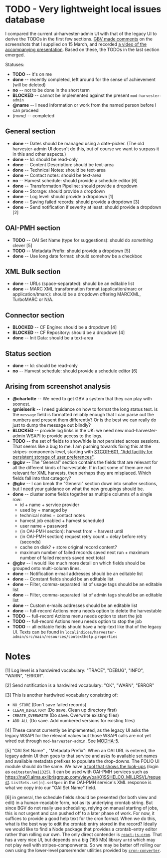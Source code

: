 # TODO - Very lightweight local issues database

I compared the current ui-harvester-admin UI with that of the legacy UI to derive the TODOs in the first few sections. [GBV made comments](https://drive.google.com/file/d/1_PYsNa20k0vmAD09GD2iAuO7D3aaBLHV/view) on the screenshots that I supplied on 15 March, and recorded [a video of the accompanying presentation](https://drive.google.com/file/d/1V7s0ApLVZe-AxQoEy5WTjDaf3YElZlWW/view). Based on these, the TODOs in the last section emerged.

Statuses:
* **TODO** -- it's on me
* **done** -- recently completed, left around for the sense of achievement (will be deleted)
* **no** -- not to be done in the short term
* **BLOCKED** -- cannot be implemented against the present `mod-harvester-admin`
* **@name** -- I need information or work from the named person before I can proceed
* _(none)_ -- completed

## General section

* **done** -- Dates should be managed using a date-picker. (The old harvester-admin UI doesn't do this, but of course we want to surpass it in this and other aspects.)
* **done** -- Id: should be read-only
* **done** -- Content Description: should be text-area
* **done** -- Technical Notes: should be text-area
* **done** -- Contact notes: should be text-area
* **no** -- Harvest schedule: should provide a schedule editor [6]
* **done** -- Transformation Pipeline: should provide a dropdown
* **done** -- Storage: should provide a dropdown
* **done** -- Log level: should provide a dropdown [1]
* **done** -- Saving failed records: should provide a dropdown [3]
* **done** -- Send notification if severity at least: should provide a dropdown [2]


## OAI-PMH section

* **TODO** -- OAI Set Name (type for suggestions): should do _something_ clever [5]
* **TODO** -- Metadata Prefix: should provide a dropdown [5]
* **done** -- Use long date format: should somehow be a checkbox


## XML Bulk section

* **done** -- URLs (space-separated): should be an editable list
* **done** -- MARC XML transformation format (application/marc or application/tmarc): should be a dropdown offering MARCXML, TurboMARC or N/A.


## Connector section

* **BLOCKED** -- CF Engine: should be a dropdown [4]
* **BLOCKED** -- CF Repository: should be a dropdown [4]
* **done** -- Init Data: should be a text-area

## Status section

* **done** -- Id: should be read-only
* **no** -- Harvest schedule: should provide a schedule editor [6]

## Arising from screenshot analysis

* **@charlotte** -- We need to get GBV a system that they can play with soonest.
* **@nielserik** -- I need guidance on how to format the long status text. Is the `message` field is formatted reliably enough that I can parse out the numbers and present them differently? Or is the best we can really do just to dump the message out blindly?
* **BLOCKED** -- provide log links in the UK: we need new mod-harvester-admin WSAPI to provide access to the logs.
* **TODO** -- the set of fields to show/hide is _not_ persisted across sessions. That seems like a bug to me. I am pushing towards fixing this at the stripes-components level, starting with [STCOR-601, "Add facility for persistent storage of user preferences"](https://issues.folio.org/browse/STCOR-601).
* **@gbv** -- The "General" section contains the fields that are relevant for all the different kinds of harvestable. If in fact some of them are _not_ relevant for XML harvests, then perhaps they are misplaced. Which fields fall into that category?
* **@gbv** -- I can break the "General" section down into smaller sections, but I need your guidance on what the new groupings should be.
* **done** -- cluster some fields together as multiple columns of a single row:
  * id + name + service provider
  * used by + managed by
  * technical notes + contact notes
  * harvest job enabled + harvest scheduled
  * user name + password
  * (in OAI-PMH section): harvest from + harvest until
  * (in OAI-PMH section) request retry count + delay before retry (seconds)
  * cache on disk? + store original record content?
  * maximum number of failed records saved next run + maximum number of failed records saved next total
* **@gbv** -- I would like much more detail on which fields should be grouped onto multi-column lines.
* **done** -- Notification e-mail addresses should be an editable list
* **done** -- Constant fields should be an editable list
* **done** -- Filter, comma-separated list of usage tags should be an editable list
* **done** -- Filter, comma-separated list of admin tags should be an editable list
* **done** -- Custom e-mails addresses should be an editable list
* **done** -- full-record Actions menu needs option to delete the harvestable
* **TODO** -- full-record Actions menu needs option to start the job
* **TODO** -- full-record Actions menu needs option to stop the job
* **TODO** -- all editable fields should have a help-text like that of the legacy UI. Texts can be found in `localindices/harvester-admin/src/main/resources/contexthelp.properties`


# Notes

[1] Log level is a hardwired vocabulary:  "TRACE", "DEBUG", "INFO", "WARN", "ERROR".

[2] Send notification is a hardwired vocabulary: "OK", "WARN", "ERROR"

[3] This is another hardwired vocabulary consisting of:
* `NO_STORE` (Don't save failed records)
* `CLEAN_DIRECTORY` (Do save. Clean up directory first)
* `CREATE_OVERWRITE` (Do save. Overwrite existing files)
* `ADD_ALL` (Do save. Add numbered versions for existing files)

[4] These cannot currently be implemented, as the legacy UI asks the legacy WSAPI for the relevant values but those WSAPI calls are not yet wired out through `mod-harvester-admin`. See [MODHA-5](https://issues.folio.org/browse/MODHA-5).

[5] "OAI Set Name" , "Metadata Prefix":   When an OAI URL is entered, the legacy admin UI then goes to that service and asks fo available set names and available metadata prefixes to populate the drop-downs. The FOLIO UI module should do the same. We have [a tool that shows the look-ups](https://oai-pmh-viewer.reshare-dev.indexdata.com/) (login as `oaitester`/`oai1325`). It can be used with OAI-PMH services such as https://na01.alma.exlibrisgroup.com/view/oai/01SSHELCO_MILLRSVL/request. `ListSets.set[n].setSpec` in the OAI-PMH service's XML response is what we copy into our "OAI Set Name" field.

[6] in general, the schedule fields should be presented (for both view and edit) in a human-readable form, not as its underlying crontab string. But since BGV do not really use scheduling, relying on manual starting of jobs, this is not urgent and can pushed off to a later phase of work. For now, it suffices to provide a good help text for the cron format. When we do this, what is the best way to edit the crontab entry stored in the record? Ideally we would like to find a Node package that provides a crontab-entry editor rather than rolling our own. The only direct contender is
[`react-js-cron`](https://github.com/xrutayisire/react-js-cron).
That has a very nice UI, but depends on a big (165 Mb) library `antd` which may not play well with stripes-componwents. So we may be better off rolling our own using the lower-level parse/render utilities provided by
[`cron-converter`](https://github.com/roccivic/cron-converter).

